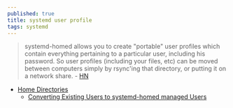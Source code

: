 ```yaml
---
published: true
title: systemd user profile
tags: systemd
---
```

> systemd-homed allows you to create "portable" user profiles which contain everything pertaining to a particular user, including his password. So user profiles (including your files, etc) can be moved between computers simply by rsync'ing that directory, or putting it on a network share. - [HN](https://news.ycombinator.com/item?id=32278078)

- [Home Directories](https://systemd.io/HOME_DIRECTORY/)
	- [Converting Existing Users to systemd-homed managed Users](https://systemd.io/CONVERTING_TO_HOMED/)